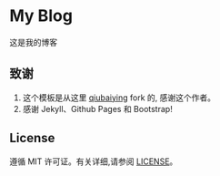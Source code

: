 # My Blog
这是我的博客

## 致谢

1. 这个模板是从这里 [qiubaiying](http://qiubaiying.github.io) fork 的, 感谢这个作者。 
2. 感谢 Jekyll、Github Pages 和 Bootstrap!

## License

遵循 MIT 许可证。有关详细,请参阅 [LICENSE](https://github.com/mangoqiqi/mangoqiqi.github.io/blob/master/LICENSE)。


